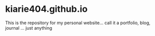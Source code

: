 # kiarie404.github.io
This is the repository for my personal website... call it a portfolio, blog, journal ... just anything
